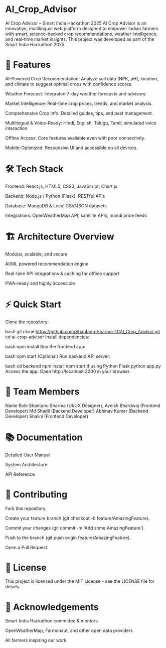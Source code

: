 # AI_Crop_Advisor

AI Crop Advisor – Smart India Hackathon 2025
AI Crop Advisor is an innovative, multilingual web platform designed to empower Indian farmers with smart, science-backed crop recommendations, weather intelligence, and real-time market insights. This project was developed as part of the Smart India Hackathon 2025.

# 🚀 Features
AI-Powered Crop Recommendation:
Analyze soil data (NPK, pH), location, and climate to suggest optimal crops with confidence scores.

Weather Forecast:
Integrated 7-day weather forecasts and advisory.

Market Intelligence:
Real-time crop prices, trends, and market analysis.

Comprehensive Crop Info:
Detailed guides, tips, and pest management.

Multilingual & Voice-Ready:
Hindi, English, Telugu, Tamil; simulated voice interaction.

Offline Access:
Core features available even with poor connectivity.

Mobile-Optimized:
Responsive UI and accessible on all devices.

# 🛠 Tech Stack
Frontend: React.js, HTML5, CSS3, JavaScript, Chart.js

Backend: Node.js / Python (Flask), RESTful APIs

Database: MongoDB & Local CSV/JSON datasets

Integrations: OpenWeatherMap API, satellite APIs, mandi price feeds

# 🏗 Architecture Overview
Modular, scalable, and secure

AI/ML powered recommendation engine

Real-time API integrations & caching for offline support

PWA-ready and highly accessible

# ⚡ Quick Start
Clone the repository:

bash
git clone https://github.com/Shantanu-Sharma-11/AI_Crop_Advisor.git
cd ai-crop-advisor
Install dependencies:

bash
npm install
Run the frontend app:

bash
npm start
(Optional) Run backend API server:

bash
cd backend
npm install
npm start
if using Python Flask
python app.py
Access the app:
Open http://localhost:3000 in your browser.

# 👥 Team Members
Name Role
Shantanu Sharma	(UI/UX Designer),
Avnish Bhardwaj	(Frontend Developer)
Md Shadil	(Backend Developer)
Abhinav Kumar	(Backend Developer)
Shalini	(Frontend Developer)

# 📚 Documentation
Detailed User Manual

System Architecture

API Reference

# 🤝 Contributing
Fork this repository.

Create your feature branch (git checkout -b feature/AmazingFeature).

Commit your changes (git commit -m 'Add some AmazingFeature').

Push to the branch (git push origin feature/AmazingFeature).

Open a Pull Request.

# 📜 License
This project is licensed under the MIT License - see the LICENSE file for details.

# 🌟 Acknowledgements
Smart India Hackathon committee & mentors

OpenWeatherMap, Farmonaut, and other open data providers

All farmers inspiring our work
